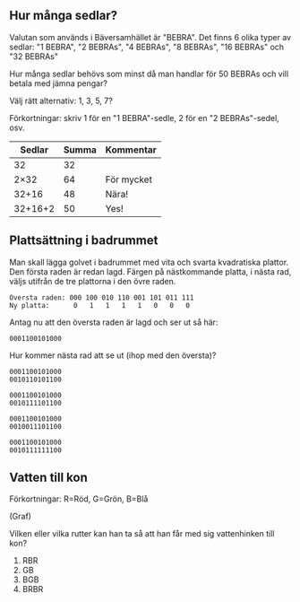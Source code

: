 ## Hur många sedlar?

Valutan som används i Bäversamhället är "BEBRA". Det finns 6 olika
typer av sedlar: "1 BEBRA", "2 BEBRAs", "4 BEBRAs", "8 BEBRAs", "16
BEBRAs" och "32 BEBRAs"

Hur många sedlar behövs som minst då man handlar för 50 BEBRAs och
vill betala med jämna pengar?

Välj rätt alternativ: 1, 3, 5, 7?

Förkortningar: skriv 1 för en "1 BEBRA"-sedle, 2 för en "2 BEBRAs"-sedel, osv.

| Sedlar    |  Summa | Kommentar
| --------- | ------ | ---------
|   32      |     32 |
| 2×32      |     64 | För mycket
| 32+16     |     48 | Nära!
| 32+16+2   |     50 | Yes!

## Plattsättning i badrummet

Man skall lägga golvet i badrummet med vita och svarta kvadratiska
plattor. Den första raden är redan lagd. Färgen på nästkommande
platta, i nästa rad, väljs utifrån de tre plattorna i den övre raden.

```
Översta raden: 000 100 010 110 001 101 011 111
Ny platta:      0   1   1   1   1   0   0   0
```

Antag nu att den översta raden är lagd och ser ut så här:

```
0001100101000
```

Hur kommer nästa rad att se ut (ihop med den översta)?

```
0001100101000
0010110101100
```

```
0001100101000
0010111101100
```

```
0001100101000
0010011101100
```

```
0001100101000
0010111111100
```

## Vatten till kon

Förkortningar: R=Röd, G=Grön, B=Blå

(Graf)


Vilken eller vilka rutter kan han ta så att han får med sig vattenhinken till kon?

1. RBR
2. GB
3. BGB
4. BRBR
